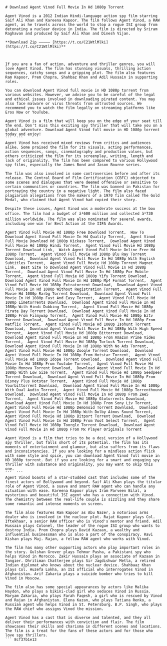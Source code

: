 
 ``` 
# Download Agent Vinod Full Movie In Hd 1080p Torrent
 
Agent Vinod is a 2012 Indian Hindi-language action spy film starring Saif Ali Khan and Kareena Kapoor. The film follows Agent Vinod, a RAW agent, as he travels across the world to stop a rogue ISI group from detonating a nuclear device in India. The film is directed by Sriram Raghavan and produced by Saif Ali Khan and Dinesh Vijan.
 
**Download Zip ————— [https://t.co/C21WtlMlki](https://t.co/C21WtlMlki)**


 
If you are a fan of action, adventure and thriller genres, you will love Agent Vinod. The film has stunning visuals, thrilling action sequences, catchy songs and a gripping plot. The film also features Ram Kapoor, Prem Chopra, Shahbaz Khan and Adil Hussain in supporting roles.
 
You can download Agent Vinod full movie in HD 1080p torrent from various websites. However, we advise you to be careful of the legal and ethical issues involved in downloading pirated content. You may also face malware or virus threats from untrusted sources. We recommend you to watch the film legally on streaming platforms like Eros Now or YouTube.
 
Agent Vinod is a film that will keep you on the edge of your seat till the end. Don't miss this exciting spy thriller that will take you on a global adventure. Download Agent Vinod full movie in HD 1080p torrent today and enjoy!
 ```  ``` 
Agent Vinod has received mixed reviews from critics and audiences alike. Some praised the film for its visuals, acting performances, action sequences, songs, cinematography and production values, but others criticized the film for its screenplay, writing, length and lack of originality. The film has been compared to various Hollywood spy films, especially the James Bond and Jason Bourne series.
 
The film was also involved in some controversies before and after its release. The Central Board of Film Certification (CBFC) objected to some scenes and dialogues that were deemed offensive or sensitive to certain communities or countries. The film was banned in Pakistan for portraying the country in a negative light. The film also faced plagiarism allegations from the makers of a 1970 film called The Gold Medal, who claimed that Agent Vinod had copied their story.
 
Despite these issues, Agent Vinod was a moderate success at the box office. The film had a budget of â¹600 million and collected â¹730 million worldwide. The film was also nominated for several awards, including one win for Best Action at the IIFA Awards.
 
Agent Vinod Full Movie Hd 1080p Free Download Torrent,  How To Download Agent Vinod Full Movie In Hd Quality Torrent,  Agent Vinod Full Movie Download Hd 1080p Kickass Torrent,  Download Agent Vinod Full Movie Hd 1080p Hindi Torrent,  Agent Vinod Full Movie Hd 1080p Torrent Download Link,  Watch Agent Vinod Full Movie Online Free Hd 1080p Torrent,  Agent Vinod Full Movie Hd 1080p Blu Ray Torrent Download,  Download Agent Vinod Full Movie In Hd 1080p With English Subtitles Torrent,  Agent Vinod Full Movie Hd 1080p Torrent Magnet Link,  Best Site To Download Agent Vinod Full Movie In Hd 1080p Torrent,  Download Agent Vinod Full Movie In Hd 1080p For Mobile Torrent,  Agent Vinod Full Movie Hd 1080p Yify Torrent Download,  Download Agent Vinod Full Movie In Hd 1080p Mp4 Format Torrent,  Agent Vinod Full Movie Hd 1080p Extratorrent Download,  Download Agent Vinod Full Movie In Hd 1080p Without Registration Torrent,  Agent Vinod Full Movie Hd 1080p Rarbg Torrent Download,  Download Agent Vinod Full Movie In Hd 1080p Fast And Easy Torrent,  Agent Vinod Full Movie Hd 1080p Limetorrents Download,  Download Agent Vinod Full Movie In Hd 1080p With Hindi Dubbing Torrent,  Agent Vinod Full Movie Hd 1080p Pirate Bay Torrent Download,  Download Agent Vinod Full Movie In Hd 1080p From Filmywap Torrent,  Agent Vinod Full Movie Hd 1080p Eztv Torrent Download,  Download Agent Vinod Full Movie In Hd 1080p From Netflix Torrent,  Agent Vinod Full Movie Hd 1080p Isohunt Torrent Download,  Download Agent Vinod Full Movie In Hd 1080p With High Speed Torrent,  Agent Vinod Full Movie Hd 1080p Bittorrent Download,  Download Agent Vinod Full Movie In Hd 1080p From Amazon Prime Video Torrent,  Agent Vinod Full Movie Hd 1080p Torlock Torrent Download,  Download Agent Vinod Full Movie In Hd 1080p With No Ads Torrent,  Agent Vinod Full Movie Hd 1080p Zooqle Torrent Download,  Download Agent Vinod Full Movie In Hd 1080p From Hotstar Torrent,  Agent Vinod Full Movie Hd 1080p Idope Torrent Download,  Download Agent Vinod Full Movie In Hd 1080p From Youtube Torrent,  Agent Vinod Full Movie Hd 1080p Monova Torrent Download,  Download Agent Vinod Full Movie In Hd 1080p With Low Size Torrent,  Agent Vinod Full Movie Hd 1080p Seedpeer Torrent Download,  Download Agent Vinod Full Movie In Hd 1080p From Disney Plus Hotstar Torrent,  Agent Vinod Full Movie Hd 1080p Yourbittorrent Download,  Download Agent Vinod Full Movie In Hd 1080p With Dual Audio Torrent,  Agent Vinod Full Movie Hd 1080p Torrenthound Download,  Download Agent Vinod Full Movie In Hd 1080p From Zee5 Torrent,  Agent Vinod Full Movie Hd 1080p Glotorrents Download,  Download Agent Vinod Full Movie In Hd 1080p From Sony Liv Torrent,  Agent Vinod Full Movie Hd 1080p Demonoid Torrent Download,  Download Agent Vinod Full Movie In Hd 1080p With Dolby Atmos Sound Torrent,  Agent Vinod Full Movie Hd 1080p Bitport Torrent Download,  Download Agent Vinod Full Movie In Hd 1080p From Voot Select Torrent,  Agent Vinod Full Movie Hd 1080p Toorgle Torrent Download,  Download Agent Vinod Full Movie In Hd 1080p From Mx Player Originals Torrent
 
Agent Vinod is a film that tries to be a desi version of a Hollywood spy thriller, but falls short of its potential. The film has its moments of entertainment and glamour, but also suffers from its flaws and inconsistencies. If you are looking for a mindless action flick with some style and spice, you can download Agent Vinod full movie in HD 1080p torrent. But if you are looking for a smart and engaging spy thriller with substance and originality, you may want to skip this one.
 ```  ``` 
Agent Vinod boasts of a star-studded cast that includes some of the finest actors of Bollywood and beyond. Saif Ali Khan plays the titular role of Agent Vinod, a suave and smart RAW agent who can handle any situation with ease. Kareena Kapoor plays Iram Parveen Bilal, a mysterious and beautiful ISI agent who has a connection with Vinod. The chemistry between the real-life couple is sizzling and they share some romantic and intense moments on screen.
 
The film also features Ram Kapoor as Abu Nazer, a notorious arms dealer who is involved in the nuclear plot. Rajat Kapoor plays Col. Iftekhaar, a senior RAW officer who is Vinod's mentor and friend. Adil Hussain plays Colonel, the leader of the rogue ISI group who wants to destroy India. Prem Chopra plays David Kazaan, a wealthy and influential businessman who is also a part of the conspiracy. Ravi Kishan plays Maj. Rajan, a fellow RAW agent who works with Vinod.
 
The film has many other supporting actors who play important roles in the story. Gulshan Grover plays Tehmur Pasha, a Pakistani spy who helps Vinod in Morocco. Zakir Hussain plays an associate of Kazaan in Tangier. Dhritiman Chatterjee plays Sir Jagdishwar Metla, a retired Indian diplomat who knows about the nuclear device. Shahbaaz Khan plays Col. Huzefa Lokha, an ISI official who interrogates Vinod in Afghanistan. Arif Zakaria plays a suicide bomber who tries to kill Vinod in Moscow.
 
The film also has some special appearances by actors like Malika Haydon, who plays a bikini-clad girl who seduces Vinod in Russia. Maryam Zakaria, who plays Farah Faqesh, a girl who is rescued by Vinod and Rajan in Afghanistan. Elena Kazan, who plays Tatiana Renko, a Russian agent who helps Vinod in St. Petersburg. B.P. Singh, who plays the RAW chief who assigns Vinod the mission.
 
Agent Vinod has a cast that is diverse and talented, and they all deliver their performances with conviction and flair. The film showcases their skills and charisma in different scenes and locations. The film is a treat for the fans of these actors and for those who love spy thrillers.
 ``` 8cf37b1e13
 
